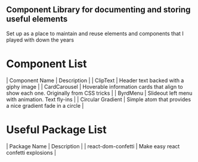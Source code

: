## Component Library for documenting and storing useful elements

Set up as a place to maintain and reuse elements and components that I played with down the years

# Component List

| Component Name | Description |
| ClipText | Header text backed with a giphy image |
| CardCarousel | Hoverable information cards that align to show each one. Originally from CSS tricks |
| ByrdMenu | Slideout left menu with animation. Text fly-ins |
| Circular Gradient | Simple atom that provides a nice gradient fade in a circle |

# Useful Package List

| Package Name | Description |
| react-dom-confetti | Make easy react confetti explosions |
